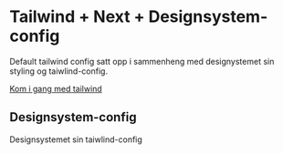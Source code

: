 # Tailwind + Next + Designsystem-config

Default tailwind config satt opp i sammenheng med designystemet sin styling og taiwlind-config.

[Kom i gang med tailwind](https://tailwindcss.com/)

## Designsystem-config

Designsystemet sin taiwlind-config
